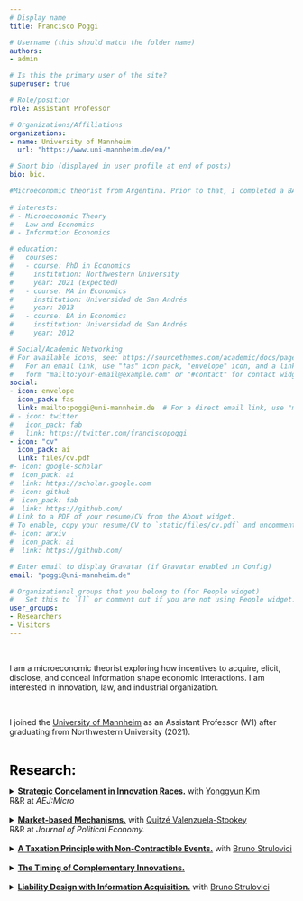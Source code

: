 ```yaml
---
# Display name
title: Francisco Poggi

# Username (this should match the folder name)
authors:
- admin

# Is this the primary user of the site?
superuser: true

# Role/position
role: Assistant Professor

# Organizations/Affiliations
organizations:
- name: University of Mannheim
  url: "https://www.uni-mannheim.de/en/"

# Short bio (displayed in user profile at end of posts)
bio: bio.

#Microeconomic theorist from Argentina. Prior to that, I completed a BA and MA at [Universidad de San Andrés](https://www.udesa.edu.ar/departamento-de-economia) and received my Ph.D. from Northwestern University.
 
# interests:
# - Microeconomic Theory
# - Law and Economics
# - Information Economics

# education:
#   courses:
#   - course: PhD in Economics
#     institution: Northwestern University
#     year: 2021 (Expected)
#   - course: MA in Economics
#     institution: Universidad de San Andrés
#     year: 2013
#   - course: BA in Economics
#     institution: Universidad de San Andrés
#     year: 2012

# Social/Academic Networking
# For available icons, see: https://sourcethemes.com/academic/docs/page-builder/#icons
#   For an email link, use "fas" icon pack, "envelope" icon, and a link in the
#   form "mailto:your-email@example.com" or "#contact" for contact widget.
social:
- icon: envelope
  icon_pack: fas
  link: mailto:poggi@uni-mannheim.de  # For a direct email link, use "mailto:fpoggi@u.northwestern.edu".
# - icon: twitter
#   icon_pack: fab
#   link: https://twitter.com/franciscopoggi
- icon: "cv"
  icon_pack: ai
  link: files/cv.pdf
#- icon: google-scholar
#  icon_pack: ai
#  link: https://scholar.google.com
#- icon: github
#  icon_pack: fab
#  link: https://github.com/
# Link to a PDF of your resume/CV from the About widget.
# To enable, copy your resume/CV to `static/files/cv.pdf` and uncomment the lines below.
#- icon: arxiv
#  icon_pack: ai
#  link: https://github.com/

# Enter email to display Gravatar (if Gravatar enabled in Config)
email: "poggi@uni-mannheim.de"

# Organizational groups that you belong to (for People widget)
#   Set this to `[]` or comment out if you are not using People widget.
user_groups:
- Researchers
- Visitors
---
```


<br>

I am a microeconomic theorist exploring how incentives to acquire, elicit, disclose, and conceal information shape economic interactions. I am interested in innovation, law, and industrial organization.

<br>

I joined the <a href="https://www.vwl.uni-mannheim.de/en/" target="_blank">University of Mannheim</a> as an Assistant Professor (W1) after graduating from Northwestern University (2021).

<br>

<font size="5"
          color="black">
          <b>Research:</b> 
        </font>

<!-- Strategic Concelament in Innovation Races -->
  <details>
    <summary>
    <b><a href="https://www.franciscopoggi.com/files/SCIR.pdf" target="_blank">Strategic Concelament in Innovation Races.</a></b>
    with <a href="https://sites.google.com/view/yonggyun-yg-kim/" target="_blank"> Yonggyun Kim</a>
    <br>
        R&R at <i>AEJ:Micro</i>
    </summary>
      <ul>
        <li>Firms might avoid patenting intermediate innovations, even when this would mean capturing the full social value of the innovation.</li>
      </ul>
  </details>
<br>

<!-- Market-based Mechanisms. -->
  <details> 
    <summary>
    <b><a href="https://www.franciscopoggi.com/files/Market-based_mechanisms.pdf" target="_blank">Market-based Mechanisms.</a></b> 
    with <a href="http://www.quitzevalenzuelastookey.com" target="_blank"> Quitzé Valenzuela-Stookey</a>
    <br>
        R&R at <i>Journal of Political Economy.</i>
    </summary>
    <ul>
        <li> How can policies use information contained in market outcomes when market participants care about the policy itself? </li>
    </ul>
  </details>        
<br>

<!-- A Taxation Principle with Non-contractible Events -->
  <details>
    <summary>
    <b><a href="https://www.franciscopoggi.com/files/taxation.pdf" target="_blank">A Taxation Principle with Non-Contractible Events.</a></b>
    with <a href="https://faculty.wcas.northwestern.edu/bhs675/" target="_blank"> Bruno Strulovici</a>
    </summary>
        <ul>
          <li> Sometimes, eliciting private information becomes redundant. </li>
        </ul>
  </details>
<br>

<!-- The Timing of Complementary Innovations. -->
  <details>
    <summary>
    <b><a href="https://www.franciscopoggi.com/files/timing-innovations.pdf" target="_blank">The Timing of Complementary Innovations.</a></b> 
    </summary>
        <ul>
          <li> Breakthroughs always enhance incentives to work on complementary projects, but only when the timing is endogenous. </li>
        </ul>
  </details>
<br>

<!-- Liability Design with Information Acquisition -->
  <details>
    <summary>
    <b><a href="https://www.franciscopoggi.com/files/liability.pdf" target="_blank">Liability Design with Information Acquisition.</a></b>
    with <a href="https://faculty.wcas.northwestern.edu/bhs675/" target="_blank"> Bruno Strulovici</a>
    </summary>
        <ul>
          <li> How should liability be determined for an agent who acquires information about an unknown risk? </li>
        </ul>
  </details>
<br>

<!-- {{% callout note %}}
At some point in the summer, I will join <a href="https://www.vwl.uni-mannheim.de/en/" target="_blank">the University of Mannheim</a> as an Assistant Professor.
{{% /callout %}} -->

